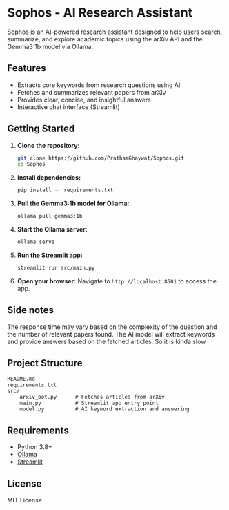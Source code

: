 # Sophos - AI Research Assistant

Sophos is an AI-powered research assistant designed to help users search, summarize, and explore academic topics using the arXiv API and the Gemma3:1b model via Ollama.

## Features

- Extracts core keywords from research questions using AI
- Fetches and summarizes relevant papers from arXiv
- Provides clear, concise, and insightful answers
- Interactive chat interface (Streamlit)

## Getting Started

1. **Clone the repository:**
   ```bash
   git clone https://github.com/PrathamGhaywat/Sophos.git
   cd Sophos
   ```

2. **Install dependencies:**
   ```bash
   pip install -r requirements.txt
   ```

3. **Pull the Gemma3:1b model for Ollama:**
   ```bash
   ollama pull gemma3:1b
   ```

4. **Start the Ollama server:**
   ```bash
   ollama serve
   ```

5. **Run the Streamlit app:**
   ```bash
   streamlit run src/main.py
   ```
6. **Open your browser:**
   Navigate to `http://localhost:8501` to access the app.
## Side notes
The response time may vary based on the complexity of the question and the number of relevant papers found. The AI model will extract keywords and provide answers based on the fetched articles. So it is kinda slow

## Project Structure

```
README.md
requirements.txt
src/
    arxiv_bot.py      # Fetches articles from arXiv
    main.py           # Streamlit app entry point
    model.py          # AI keyword extraction and answering
```

## Requirements

- Python 3.8+
- [Ollama](https://ollama.com/)
- [Streamlit](https://streamlit.io/)

## License

MIT License
